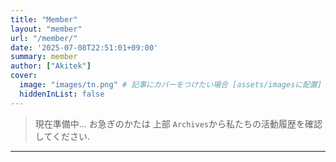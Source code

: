 ```yaml
---
title: "Member"
layout: "member"
url: "/member/"
date: '2025-07-08T22:51:01+09:00'
summary: member
author: ["Akitek"]
cover:
  image: "images/tn.png" # 記事にカバーをつけたい場合 [assets/imagesに配置]
  hiddenInList: false
---
```


> 現在準備中...  お急ぎのかたは 上部 `Archives`から私たちの活動履歴を確認してください.
---

